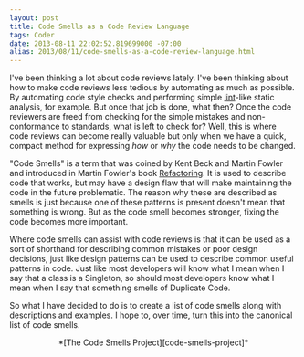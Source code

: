 ```yaml
---
layout: post
title: Code Smells as a Code Review Language
tags: Coder
date: 2013-08-11 22:02:52.819699000 -07:00
alias: 2013/08/11/code-smells-as-a-code-review-language.html
---
```


I've been thinking a lot about code reviews lately. I've been thinking about how to make code reviews less tedious by automating as much as possible. By automating code style checks and performing simple [lint][lint]-like static analysis, for example. But once that job is done, what then? Once the code reviewers are freed from checking for the simple mistakes and non-conformance to standards, what is left to check for? Well, this is where code reviews can become really valuable but only when we have a quick, compact method for expressing *how* or *why* the code needs to be changed.

"Code Smells" is a term that was coined by Kent Beck and Martin Fowler and introduced in Martin Fowler's book [Refactoring][refactoring]. It is used to describe code that works, but may have a design flaw that will make maintaining the code in the future problematic. The reason why these are described as smells is just because one of these patterns is present doesn't mean that something is wrong. But as the code smell becomes stronger, fixing the code becomes more important.

Where code smells can assist with code reviews is that it can be used as a sort of shorthand for describing common mistakes or poor design decisions, just like design patterns can be used to describe common useful patterns in code. Just like most developers will know what I mean when I say that a class is a Singleton, so should most developers know what I mean when I say that something smells of Duplicate Code.

So what I have decided to do is to create a list of code smells along with descriptions and examples. I hope to, over time, turn this into the canonical list of code smells.

<div style="text-align: center" markdown="1">*[The Code Smells Project][code-smells-project]*

[code-smells-project]: https://github.com/lee-dohm/code-smells
[lint]: http://en.wikipedia.org/wiki/Lint_(software)
[refactoring]: http://www.amazon.com/Refactoring-Improving-Design-Existing-Code/dp/0201485672/
